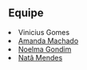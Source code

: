 <h2>Equipe</h2>
<ul></ul>
<li> Vinicius Gomes <a href="https://github.com/LeatherFalls" target="_blank"></li>
<li> Amanda Machado <a href="https://github.com/mandioquynha" target="_blank"></li>
<li> Noelma Gondim <a href="https://github.com/noelmagondim" target="_blank"></li>
<li> Natã Mendes <a href="https://github.com/nata-mendes" target="_blank"></li>
